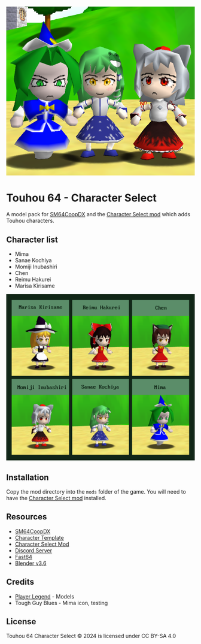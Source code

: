 ![Characters](characters.png)

# Touhou 64 - Character Select

A model pack for [SM64CoopDX](https://github.com/coop-deluxe/sm64coopdx) and the [Character Select mod](https://github.com/Squishy6094/character-select-coop) which adds Touhou characters.

## Character list

- Mima
- Sanae Kochiya
- Momiji Inubashiri
- Chen
- Reimu Hakurei
- Marisa Kirisame

![Roster](roster.png)

## Installation

Copy the mod directory into the `mods` folder of the game. You will need to have the [Character Select mod](https://github.com/Squishy6094/character-select-coop) installed.

## Resources

- [SM64CoopDX](https://github.com/coop-deluxe/sm64coopdx)
- [Character Template](https://github.com/coop-deluxe/character-template)
- [Character Select Mod](https://github.com/Squishy6094/character-select-coop)
- [Discord Server](https://discord.gg/nABcj6V3m6)
- [Fast64](https://github.com/Fast-64/fast64])
- [Blender v3.6](https://www.blender.org/download/releases/3-6/)

## Credits

- [Player Legend](https://github.com/PlayerLegend) - Models
- Tough Guy Blues - Mima icon, testing

## License

Touhou 64 Character Select © 2024 is licensed under CC BY-SA 4.0 